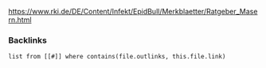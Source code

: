 
https://www.rki.de/DE/Content/Infekt/EpidBull/Merkblaetter/Ratgeber_Masern.html

### Backlinks
```dataview 
list from [[#]] where contains(file.outlinks, this.file.link)
```

